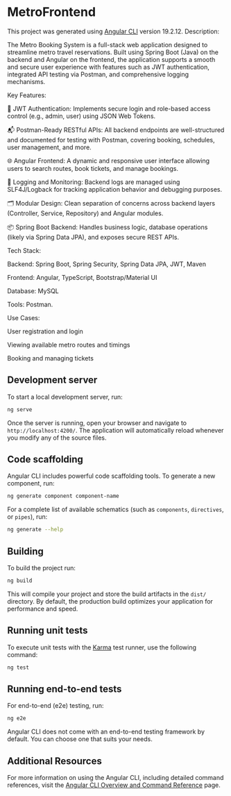 # MetroFrontend

This project was generated using [Angular CLI](https://github.com/angular/angular-cli) version 19.2.12.
Description:

The Metro Booking System is a full-stack web application designed to streamline metro travel reservations. Built using Spring Boot (Java) on the backend and Angular on the frontend, the application supports a smooth and secure user experience with features such as JWT authentication, integrated API testing via Postman, and comprehensive logging mechanisms.

Key Features:

🔐 JWT Authentication: Implements secure login and role-based access control (e.g., admin, user) using JSON Web Tokens.

📬 Postman-Ready RESTful APIs: All backend endpoints are well-structured and documented for testing with Postman, covering booking, schedules, user management, and more.

🌐 Angular Frontend: A dynamic and responsive user interface allowing users to search routes, book tickets, and manage bookings.

📄 Logging and Monitoring: Backend logs are managed using SLF4J/Logback for tracking application behavior and debugging purposes.

🗂️ Modular Design: Clean separation of concerns across backend layers (Controller, Service, Repository) and Angular modules.

📦 Spring Boot Backend: Handles business logic, database operations (likely via Spring Data JPA), and exposes secure REST APIs.

Tech Stack:

Backend: Spring Boot, Spring Security, Spring Data JPA, JWT, Maven

Frontend: Angular, TypeScript, Bootstrap/Material UI

Database: MySQL

Tools: Postman.

Use Cases:

User registration and login

Viewing available metro routes and timings

Booking and managing tickets
## Development server

To start a local development server, run:

```bash
ng serve
```

Once the server is running, open your browser and navigate to `http://localhost:4200/`. The application will automatically reload whenever you modify any of the source files.

## Code scaffolding

Angular CLI includes powerful code scaffolding tools. To generate a new component, run:

```bash
ng generate component component-name
```

For a complete list of available schematics (such as `components`, `directives`, or `pipes`), run:

```bash
ng generate --help
```

## Building

To build the project run:

```bash
ng build
```

This will compile your project and store the build artifacts in the `dist/` directory. By default, the production build optimizes your application for performance and speed.

## Running unit tests

To execute unit tests with the [Karma](https://karma-runner.github.io) test runner, use the following command:

```bash
ng test
```

## Running end-to-end tests

For end-to-end (e2e) testing, run:

```bash
ng e2e
```

Angular CLI does not come with an end-to-end testing framework by default. You can choose one that suits your needs.

## Additional Resources

For more information on using the Angular CLI, including detailed command references, visit the [Angular CLI Overview and Command Reference](https://angular.dev/tools/cli) page.
